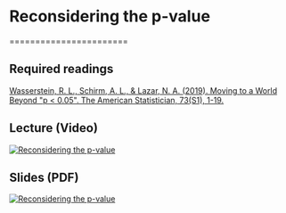 # Reconsidering the p-value
=======================

## Required readings

[Wasserstein, R. L., Schirm, A. L., & Lazar, N. A. (2019). Moving to a World Beyond "p < 0.05". The American Statistician, 73(S1), 1-19.](https://www.tandfonline.com/doi/abs/10.1080/00031305.2019.1583913)

## Lecture (Video)

[![Reconsidering the p-value](../thumbnails/reconsidering-the-p-value.jpeg)](https://www.youtube.com/watch?v=r3oAgXX9lyg "Reconsidering the p-value")

## Slides (PDF)

[![Reconsidering the p-value](../thumbnails/reconsidering-the-p-value.jpeg)](https://github.com/CoAxLab/Data-Explorations/blob/main/book/slides/reconsidering-the-p-value.pdf "Reconsidering the p-value")
